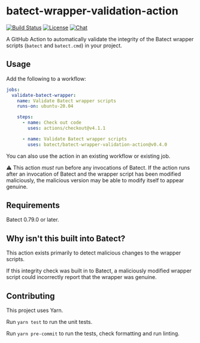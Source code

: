 # batect-wrapper-validation-action

[![Build Status](https://github.com/batect/batect-wrapper-validation-action/workflows/CI/badge.svg)](https://github.com/batect/batect-wrapper-validation-action/actions?query=workflow%3ACI+branch%3Amain)
[![License](https://img.shields.io/github/license/batect/batect-wrapper-validation-action.svg)](https://opensource.org/licenses/Apache-2.0)
[![Chat](https://img.shields.io/badge/chat-on%20GitHub%20Discussions-brightgreen.svg)](https://github.com/batect/batect/discussions)

A GitHub Action to automatically validate the integrity of the Batect wrapper scripts (`batect` and `batect.cmd`) in your project.

## Usage

Add the following to a workflow:

```yaml
jobs:
  validate-batect-wrapper:
    name: Validate Batect wrapper scripts
    runs-on: ubuntu-20.04

    steps:
      - name: Check out code
        uses: actions/checkout@v4.1.1

      - name: Validate Batect wrapper scripts
        uses: batect/batect-wrapper-validation-action@v0.4.0
```

You can also use the action in an existing workflow or existing job.

:warning: This action _must_ run before any invocations of Batect.
If the action runs after an invocation of Batect and the wrapper script has been modified maliciously, the malicious version may be able
to modify itself to appear genuine.

## Requirements

Batect 0.79.0 or later.

## Why isn't this built into Batect?

This action exists primarily to detect malicious changes to the wrapper scripts.

If this integrity check was built in to Batect, a maliciously modified wrapper script could incorrectly report that the wrapper was genuine.

## Contributing

This project uses Yarn.

Run `yarn test` to run the unit tests.

Run `yarn pre-commit` to run the tests, check formatting and run linting.
